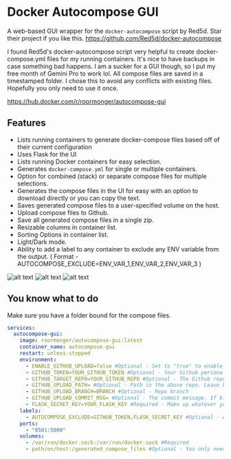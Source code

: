 # Docker Autocompose GUI

A web-based GUI wrapper for the `docker-autocompose` script by Red5d. Star their project if you like this.
https://github.com/Red5d/docker-autocompose

I found Red5d's docker-autocompose script very helpful to create docker-compose.yml files for my running containers. It's nice to have backups in case something bad happens. I am a sucker for a GUI though, so I put my free month of Gemini Pro to work lol. All compose files are saved in a timestamped folder. I chose this to avoid any conflicts with existing files. Hopefully you only need to use it once.

https://hub.docker.com/r/roormonger/autocompose-gui

## Features

* Lists running containers to generate docker-compose files based off of their current configuration
* Uses Flask for the UI
* Lists running Docker containers for easy selection.
* Generates `docker-compose.yml` for single or multiple containers.
* Option for combined (stack) or separate compose files for multiple selections.
* Generates the compose files in the UI for easy with an option to download directly or you can copy the text.
* Saves generated compose files to a user-specified volume on the host.
* Upload compose files to Github.
* Save all generated compose files in a single zip.
* Resizable columns in container list.
* Sorting Options in container list.
* Light/Dark mode.
* Ability to add a label to any container to exclude any ENV variable from the output. ( Format - AUTOCOMPOSE_EXCLUDE=ENV_VAR_1,ENV_VAR_2,ENV_VAR_3 )

![alt text](https://github.com/roormonger/autocompose-gui/blob/main/images/main.png?raw=true)
![alt text](https://github.com/roormonger/autocompose-gui/blob/main/images/output.png?raw=true)
![alt text](https://github.com/roormonger/autocompose-gui/blob/main/images/history.png?raw=true)

## You know what to do

Make sure you have a folder bound for the compose files.

```yaml
services:
  autocompose-gui:
    image: roormonger/autocompose-gui:latest
    container_name: autocompose-gui
    restart: unless-stopped
    environment:
      - ENABLE_GITHUB_UPLOAD=false #Optional - Set to "true" to enable the "Upload to Github" button in the UI
      - GITHUB_TOKEN=YOUR_GITHUB_TOKEN #Optional - Your Github personal authorization token. Only needed for Github upload
      - GITHUB_TARGET_REPO=YOUR_GITHUB_REPO #Optional - The Github repo you want do dump your compose files into (NAME/REPO)
      - GITHUB_UPLOAD_PATH= #Optional - Path in the above repo. Leave blank for root
      - GITHUB_UPLOAD_BRANCH=BRANCH #Optional - Repo branch
      - GITHUB_UPLOAD_COMMIT_MSG= #Optional - The commit message. If blank default to "Autocompose-GUI_(TIMESTAMP)" 
      - FLASK_SECRET_KEY=YOUR_FLASK_KEY #Required - Make up whatever you want
    labels:
      - AUTOCOMPOSE_EXCLUDE=GITHUB_TOKEN,FLASK_SECRET_KEY #Optional - Add this to any container that has ENV variables you dont want in the output compose files. Just use a comma seperated list of ENV varibles to exclude
    ports:
      - "8501:5000"
    volumes:
      - /var/run/docker.sock:/var/run/docker.sock #Required
      - path/on/host:/generated_compose_files #Optional - You only need this if you plan on saving locally
```
